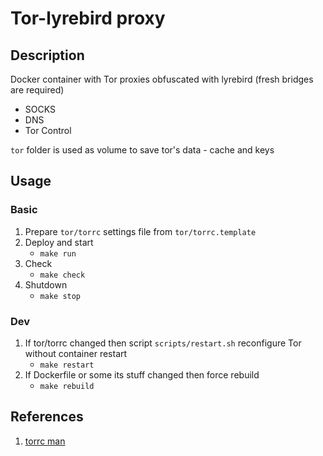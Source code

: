 # Tor-lyrebird proxy
## Description
Docker container with Tor proxies obfuscated with lyrebird (fresh bridges are required)
- SOCKS
- DNS
- Tor Control

`tor` folder is used as volume to save tor's data - cache and keys

## Usage
### Basic
1. Prepare `tor/torrc` settings file from `tor/torrc.template`
2. Deploy and start
    - `make run`
3. Check
    - `make check`
4. Shutdown
    - `make stop`
### Dev
1. If tor/torrc changed then script `scripts/restart.sh` reconfigure Tor without container restart
    - `make restart`
2. If Dockerfile or some its stuff changed then force rebuild
    - `make rebuild`

## References
1. [torrc man](https://manpages.debian.org/jessie/tor/torrc.5)
